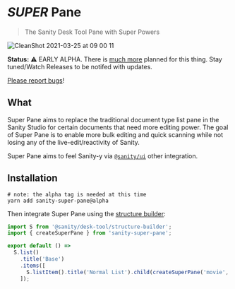 # _SUPER_ Pane

> The Sanity Desk Tool Pane with Super Powers

![CleanShot 2021-03-25 at 09 00 11](https://user-images.githubusercontent.com/10551026/112476955-d2479380-8d48-11eb-842e-15f0674d29d4.gif)

**Status:** ⚠️ EARLY ALPHA. There is [much more](https://github.com/ricokahler/sanity-super-pane/issues/2) planned for this thing. Stay tuned/Watch Releases to be notifed with updates.

[Please report bugs](/issues)!

## What

Super Pane aims to replace the traditional document type list pane in the Sanity Studio for certain documents that need more editing power. The goal of Super Pane is to enable more bulk editing and quick scanning while not losing any of the live-edit/reactivity of Sanity.

Super Pane aims to feel Sanity-y via [`@sanity/ui`](https://www.sanity.io/ui) other integration.

## Installation

```
# note: the alpha tag is needed at this time
yarn add sanity-super-pane@alpha
```

Then integrate Super Pane using the [structure builder](https://www.sanity.io/docs/structure-builder-introduction):

```js
import S from '@sanity/desk-tool/structure-builder';
import { createSuperPane } from 'sanity-super-pane';

export default () =>
  S.list()
    .title('Base')
    .items([
      S.listItem().title('Normal List').child(createSuperPane('movie', S)),
    ]);
```
